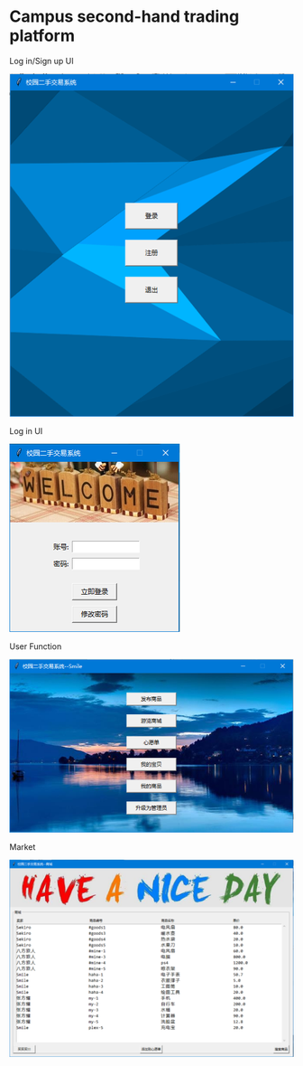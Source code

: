 # Campus second-hand trading platform
 
Log in/Sign up UI

![Image](https://github.com/Cosica/Campus-second-hand-trading-platform/blob/main/Img/1.png)

Log in UI

![Image](https://github.com/Cosica/Campus-second-hand-trading-platform/blob/main/Img/2.png)

User Function

![Image](https://github.com/Cosica/Campus-second-hand-trading-platform/blob/main/Img/3.png)

Market

![Image](https://github.com/Cosica/Campus-second-hand-trading-platform/blob/main/Img/4.png)
